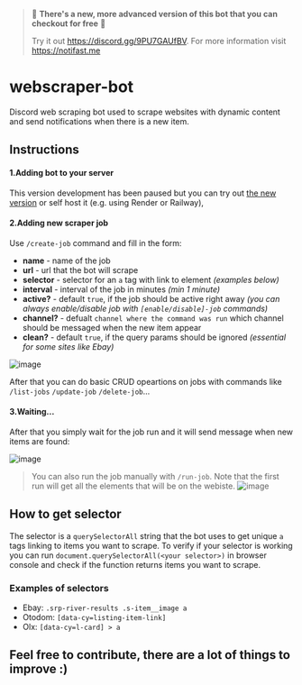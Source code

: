 >🚨 **There's a new, more advanced version of this bot that you can checkout for free** 🚨
>
>Try it out https://discord.gg/9PU7GAUfBV. For more information visit https://notifast.me

# webscraper-bot

Discord web scraping bot used to scrape websites with dynamic content and send notifications when there is a new item.

## Instructions

#### 1.Adding bot to your server

This version development has been paused but you can try out [the new version](https://discord.gg/9PU7GAUfBV) or self host it (e.g. using Render or Railway),

#### 2.Adding new scraper job

Use `/create-job` command and fill in the form:

- __name__ - name of the job 
- __url__ - url that the bot will scrape
- __selector__ - selector for an `a` tag with link to element _(examples below)_
- __interval__ - interval of the job in minutes _(min 1 minute)_
- __active?__ - default `true`, if the job should be active right away _(you can always enable/disable job with `[enable/disable]-job` commands)_
- __channel?__ - defualt `channel where the command was run` which channel should be messaged when the new item appear
- __clean?__ - default `true`, if the query params should be ignored _(essential for some sites like Ebay)_
 
![image](https://user-images.githubusercontent.com/51968772/189994388-cae5cddb-ac35-4c96-a6ae-05dd0f976e4a.png)

After that you can do basic CRUD opeartions on jobs with commands like `/list-jobs` `/update-job` `/delete-job`...

#### 3.Waiting...

After that you simply wait for the job run and it will send message when new items are found:

![image](https://user-images.githubusercontent.com/51968772/189994991-afbf8554-fc1a-4a6c-a85b-a62a1c7e47f5.png)


>You can also run the job manually with `/run-job`. Note that the first run will get all the elements that will be on the webiste.
![image](https://user-images.githubusercontent.com/51968772/189994697-cf21f444-5a46-4cdb-bbff-8468759ff15a.png)


## How to get selector

The selector is a `querySelectorAll` string that the bot uses to get unique `a` tags linking to items you want to scrape. 
To verify if your selector is working you can run `document.querySelectorAll(<your selector>)` in browser console and check if the function returns items you want to scrape.

### Examples of selectors

- Ebay: `.srp-river-results .s-item__image a`
- Otodom: `[data-cy=listing-item-link]`
- Olx: `[data-cy=l-card] > a`

## Feel free to contribute, there are a lot of things to improve :)
